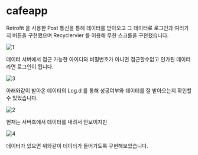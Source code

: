 # cafeapp


Retrofit 을 사용한 Post 통신을 통해 데이터를 받아오고 
그 데이터로 로그인과 여러가지 버튼을 구현했으며
Recyclervier 를 이용해 무한 스크롤을 구현했습니다.


![1](https://user-images.githubusercontent.com/105340085/217992962-cb599b94-cb83-46f7-a39d-9779f21a8410.PNG)


데이터 서버에서 접근 가능한 아이디와 비밀번호가 아니면 접근할수없고 인가된 데이터라면 로그인이 됩니다.


![3](https://user-images.githubusercontent.com/105340085/217993141-87757ad6-1fde-45cc-b0fb-bd9beb1c442a.PNG)


아래와같이 받아온 데이터의 Log.d 를 통해 성공여부와 데이터를 잘 받아오는지 확인할수 있었습니다.


![2](https://user-images.githubusercontent.com/105340085/217992966-87019174-9797-4a76-856a-b8bf021e5a81.PNG)


현재는 서버측에서 데이터를 내려서 안보이지만


![4](https://user-images.githubusercontent.com/105340085/217992976-a8819c95-19ab-40c5-b82a-b584cea36960.PNG)


데이터가 있으면 위와같이 데이터가 들어가도록 구현해보았습니다.
